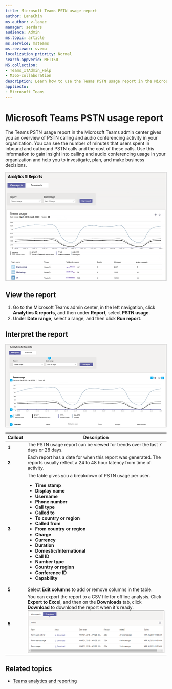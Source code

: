 ```yaml
---
title: Microsoft Teams PSTN usage report
author: LanaChin    
ms.author: v-lanac
manager: serdars
audience: Admin
ms.topic: article
ms.service: msteams
ms.reviewer: svemu
localization_priority: Normal
search.appverid: MET150
MS.collection: 
- Teams_ITAdmin_Help
- M365-collaboration
description: Learn how to use the Teams PSTN usage report in the Microsoft Teams admin center to get an overview of calling and audio conferencing usage in your organization.
appliesto: 
- Microsoft Teams
---
```

# Microsoft Teams PSTN usage report

The Teams PSTN usage report in the Microsoft Teams admin center gives you an overview of PSTN calling and audio conferencing activity in your organization. You can see the number of minutes that users spent in inbound and outbound PSTN calls and the cost of these calls. Use this information to gain insight into calling and audio conferencing usage in your organization and help you to investigate, plan, and make business decisions.

![Screen shot of the PSTN usage report in the admin center](../media/teams-reports-teams-usage.png "Screen shot of the PSTN usage report in the Microsoft Teams admin center")

## View the report

1. Go to the Microsoft Teams admin center, in the left navigation, click **Analytics & reports**, and then under **Report**, select **PSTN usage**. 
2. Under **Date range**, select a range, and then click **Run report**.

## Interpret the report

![Screen shot of the PSTN usage report in the admin center](../media/teams-reports-teams-usage-with-callouts.png "Screen shot of the PSTN usage report in the Microsoft Teams admin center with numbered callouts")

|Callout |Description  |
|--------|-------------|
|**1**   |The PSTN usage report can be viewed for trends over the last 7 days or 28 days. |
|**2**   |Each report has a date for when this report was generated. The reports usually reflect a 24 to 48 hour latency from time of activity. |
|**3**   |The table gives you a breakdown of PSTN usage per user. <ul><li>**Time stamp**</li><li>**Display name**</li><li>**Username**</li><li>**Phone number**</li><li>**Call type**</li><li>**Called to**</li><li>**To country or region**</li><li>**Called from**</li><li>**From country or region**</li><li>**Charge**</li><li>**Currency**</li><li>**Duration**</li><li>**Domestic/International**</li><li>**Call ID**</li><li>**Number type**</li><li>**Country or region**</li> <li>**Conference ID**</li><li>**Capability**</li></ul> |
|**5**   |Select **Edit columns** to add or remove columns in the table. |
|**5**   |You can export the report to a CSV file for offline analysis. Click **Export to Excel**, and then on the **Downloads** tab, click **Download** to download the report when it's ready.<br>![Screen shot of the Downloads tab showing exported reports to download](../media/teams-reports-export-to-csv.png)|

## Related topics
- [Teams analytics and reporting](teams-reporting-reference.md)